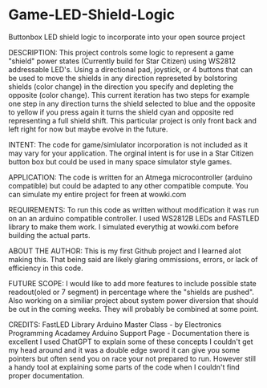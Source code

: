 # Game-LED-Shield-Logic
Buttonbox LED shield logic to incorporate into your open source project

DESCRIPTION:
This project controls some logic to represent a game "shield" power states (Currently build for Star Citizen) using WS2812 addressable LED's.  Using a directional pad, joystick, or 4 buttons that can be used to move the shields in any direction represeted by bolstoring  shields (color change) in the direction you specify and depleting the opposite (color change).    This current iteration has two steps for example one step in any direction turns the shield selected to blue and the opposite to yellow if you press again it turns the shield cyan and opposite red representing a full shield shift.  This particular project is only front back and left right for now but maybe evolve in the future.

INTENT:
The code for game/simlulator incorporation is not included as it may vary for your application.  The orginal intent is for use in a Star Citizen button box but could be used in many space simulator style games.

APPLICATION:
The code is written for an Atmega microcontroller (arduino compatible) but could be adapted to any other compatible compute.  You can simulate my entire project for freen at wowki.com

REQUIREMENTS:
To run this code as written without modification it was run on an an arduino compatible controller.
I used WS2812B LEDs and FASTLED library to make them work.
I simulated everythig at wowki.com before building the actual parts. 


ABOUT THE AUTHOR:
This is my first Github project and I learned alot making this. That being said are likely glaring ommissions, errors, or lack of efficiency in this code.

FUTURE SCOPE:
I would like to add more features to include possible state readout(oled or 7 segment) in percentage where the "shields are pushed".  Also working on a similiar project about system power diversion that should be out in the coming weeks. They will probably be combined at some point.

CREDITS:
FastLED Library
Arduino Master Class - by Electronics Programming Acadamey
Arduino Support Page - Documentation there is excellent
I used ChatGPT to explain some of these concepts I couldn't get my head around and it was a double edge sword it can give you some pointers but often send you on race your not prepared to run. However still a handy tool at explaining some parts of the code when I couldn't find proper documentation.
